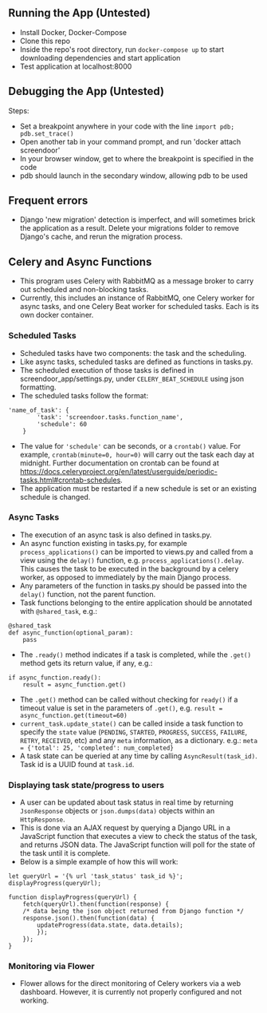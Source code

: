 <!-- GETTING STARTED -->
## Running the App (Untested)
* Install Docker, Docker-Compose
* Clone this repo
* Inside the repo's root directory, run `docker-compose up` to start downloading dependencies and start application
* Test application at localhost:8000

## Debugging the App (Untested)

Steps:
* Set a breakpoint anywhere in your code with the line `import pdb; pdb.set_trace()`
* Open another tab in your command prompt, and run 'docker attach screendoor'
* In your browser window, get to where the breakpoint is specified in the code
* pdb should launch in the secondary window, allowing pdb to be used

## Frequent errors
* Django 'new migration' detection is imperfect, and will sometimes brick the application as a result. Delete your migrations folder to remove Django's cache, and rerun the migration process.

## Celery and Async Functions
* This program uses Celery with RabbitMQ as a message broker to carry out scheduled and non-blocking tasks.
* Currently, this includes an instance of RabbitMQ, one Celery worker for async tasks, and one Celery Beat worker for scheduled tasks. Each is its own docker container.

### Scheduled Tasks
* Scheduled tasks have two components: the task and the scheduling.
* Like async tasks, scheduled tasks are defined as functions in tasks.py.
* The scheduled execution of those tasks is defined in screendoor_app/settings.py, under `CELERY_BEAT_SCHEDULE` using json formatting.
* The scheduled tasks follow the format:
```
'name_of_task': {
        'task': 'screendoor.tasks.function_name',
        'schedule': 60
    }
```
* The value for `'schedule'` can be seconds, or a `crontab()` value. For example, `crontab(minute=0, hour=0)` will carry out the task each day at midnight. Further documentation on crontab can be found at https://docs.celeryproject.org/en/latest/userguide/periodic-tasks.html#crontab-schedules.
* The application must be restarted if a new schedule is set or an existing schedule is changed.

### Async Tasks
* The execution of an async task is also defined in tasks.py.
* An async function existing in tasks.py, for example `process_applications()` can be imported to views.py and called from a view using the `delay()` function, e.g. `process_applications().delay`. This causes the task to be executed in the background by a celery worker, as opposed to immediately by the main Django process.
* Any parameters of the function in tasks.py should be passed into the `delay()` function, not the parent function.
* Task functions belonging to the entire application should be annotated with `@shared_task`, e.g.:
```
@shared_task
def async_function(optional_param):
    pass
```
* The `.ready()` method indicates if a task is completed, while the `.get()` method gets its return value, if any, e.g.:
```
if async_function.ready():
    result = async_function.get()
```
* The `.get()` method can be called without checking for `ready()` if a timeout value is set in the parameters of `.get()`, e.g. `result = async_function.get(timeout=60)`
* `current_task.update_state()` can be called inside a task function to specify the `state` value (`PENDING`, `STARTED`, `PROGRESS`, `SUCCESS`, `FAILURE`, `RETRY`, `RECEIVED`, etc) and any `meta` information, as a dictionary. e.g.: `meta = {'total': 25, 'completed': num_completed}`
* A task state can be queried at any time by calling `AsyncResult(task_id)`. Task id is a UUID found at `task.id`.

### Displaying task state/progress to users
* A user can be updated about task status in real time by returning `JsonResponse` objects or `json.dumps(data)` objects within an `HttpResponse`.
* This is done via an AJAX request by querying a Django URL in a JavaScript function that executes a view to check the status of the task, and returns JSON data. The JavaScript function will poll for the state of the task until it is complete.
* Below is a simple example of how this will work:
```
let queryUrl = '{% url 'task_status' task_id %}';
displayProgress(queryUrl);

function displayProgress(queryUrl) {
    fetch(queryUrl).then(function(response) {
    /* data being the json object returned from Django function */
    response.json().then(function(data) {
        updateProgress(data.state, data.details);
        });
    });
}
```

### Monitoring via Flower
* Flower allows for the direct monitoring of Celery workers via a web dashboard. However, it is currently not properly configured and not working.
